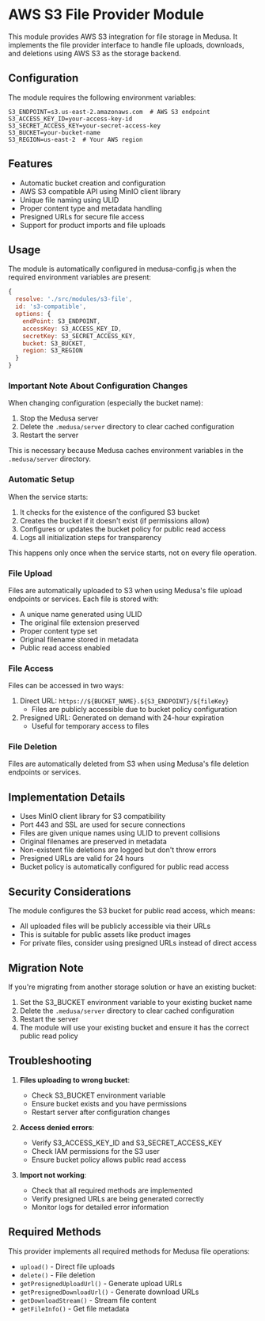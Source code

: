 # AWS S3 File Provider Module

This module provides AWS S3 integration for file storage in Medusa. It implements the file provider interface to handle file uploads, downloads, and deletions using AWS S3 as the storage backend.

## Configuration

The module requires the following environment variables:

```env
S3_ENDPOINT=s3.us-east-2.amazonaws.com  # AWS S3 endpoint
S3_ACCESS_KEY_ID=your-access-key-id
S3_SECRET_ACCESS_KEY=your-secret-access-key
S3_BUCKET=your-bucket-name
S3_REGION=us-east-2  # Your AWS region
```

## Features

- Automatic bucket creation and configuration
- AWS S3 compatible API using MinIO client library
- Unique file naming using ULID
- Proper content type and metadata handling
- Presigned URLs for secure file access
- Support for product imports and file uploads

## Usage

The module is automatically configured in medusa-config.js when the required environment variables are present:

```javascript
{
  resolve: './src/modules/s3-file',
  id: 's3-compatible',
  options: {
    endPoint: S3_ENDPOINT,
    accessKey: S3_ACCESS_KEY_ID,
    secretKey: S3_SECRET_ACCESS_KEY,
    bucket: S3_BUCKET,
    region: S3_REGION
  }
}
```

### Important Note About Configuration Changes

When changing configuration (especially the bucket name):
1. Stop the Medusa server
2. Delete the `.medusa/server` directory to clear cached configuration
3. Restart the server

This is necessary because Medusa caches environment variables in the `.medusa/server` directory.

### Automatic Setup

When the service starts:
1. It checks for the existence of the configured S3 bucket
2. Creates the bucket if it doesn't exist (if permissions allow)
3. Configures or updates the bucket policy for public read access
4. Logs all initialization steps for transparency

This happens only once when the service starts, not on every file operation.

### File Upload

Files are automatically uploaded to S3 when using Medusa's file upload endpoints or services. Each file is stored with:
- A unique name generated using ULID
- The original file extension preserved
- Proper content type set
- Original filename stored in metadata
- Public read access enabled

### File Access

Files can be accessed in two ways:
1. Direct URL: `https://${BUCKET_NAME}.${S3_ENDPOINT}/${fileKey}`
   - Files are publicly accessible due to bucket policy configuration
2. Presigned URL: Generated on demand with 24-hour expiration
   - Useful for temporary access to files

### File Deletion

Files are automatically deleted from S3 when using Medusa's file deletion endpoints or services.

## Implementation Details

- Uses MinIO client library for S3 compatibility
- Port 443 and SSL are used for secure connections
- Files are given unique names using ULID to prevent collisions
- Original filenames are preserved in metadata
- Non-existent file deletions are logged but don't throw errors
- Presigned URLs are valid for 24 hours
- Bucket policy is automatically configured for public read access

## Security Considerations

The module configures the S3 bucket for public read access, which means:
- All uploaded files will be publicly accessible via their URLs
- This is suitable for public assets like product images
- For private files, consider using presigned URLs instead of direct access

## Migration Note

If you're migrating from another storage solution or have an existing bucket:
1. Set the S3_BUCKET environment variable to your existing bucket name
2. Delete the `.medusa/server` directory to clear cached configuration
3. Restart the server
4. The module will use your existing bucket and ensure it has the correct public read policy

## Troubleshooting

1. **Files uploading to wrong bucket**: 
   - Check S3_BUCKET environment variable
   - Ensure bucket exists and you have permissions
   - Restart server after configuration changes

2. **Access denied errors**:
   - Verify S3_ACCESS_KEY_ID and S3_SECRET_ACCESS_KEY
   - Check IAM permissions for the S3 user
   - Ensure bucket policy allows public read access

3. **Import not working**:
   - Check that all required methods are implemented
   - Verify presigned URLs are being generated correctly
   - Monitor logs for detailed error information

## Required Methods

This provider implements all required methods for Medusa file operations:
- `upload()` - Direct file uploads
- `delete()` - File deletion
- `getPresignedUploadUrl()` - Generate upload URLs
- `getPresignedDownloadUrl()` - Generate download URLs
- `getDownloadStream()` - Stream file content
- `getFileInfo()` - Get file metadata